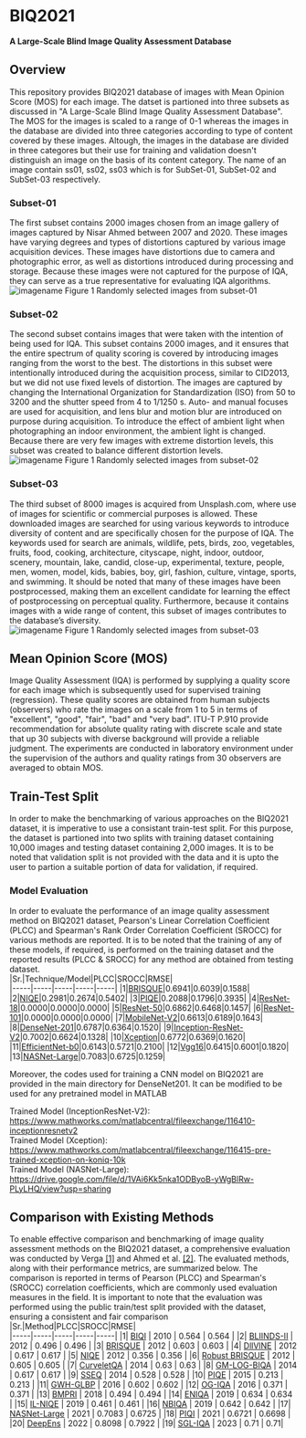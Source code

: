 # BIQ2021
**A Large-Scale Blind Image Quality Assessment Database <br />**
## Overview
This repository provides BIQ2021 database of images with Mean Opinion Score (MOS) for each image. The datset is partioned into three subsets as discussed in "A Large-Scale Blind Image Quality Assessment Database". The MOS for the images is scaled to a range of 0-1 whereas the images in the database are divided into three categories  according to type of content covered by these images. Altough, the images in the database are divided in three categores but their use for training and validation doesn't distinguish an image on the basis of its content category. The name of an image contain ss01, ss02, ss03 which is for SubSet-01, SubSet-02 and SubSet-03 respectively.
### Subset-01
The first subset contains 2000 images chosen from an image gallery of images captured by Nisar Ahmed between 2007 and 2020. These images have varying degrees and types of distortions captured by various image acquisition devices. These images have distortions due to camera and photographic error, as well as distortions introduced during processing and storage. Because these images were not captured for the purpose of IQA, they can serve as a true representative for evaluating IQA algorithms. <br />
![imagename](https://github.com/nisarahmedrana/BIQ2021/blob/main/Subset-01.png)
Figure 1 Randomly selected images from subset-01
### Subset-02
The second subset contains images that were taken with the intention of being used for IQA. This subset contains 2000 images, and it ensures that the entire spectrum of quality scoring is covered by introducing images ranging from the worst to the best. The distortions in this subset were intentionally introduced during the acquisition process, similar to CID2013, but we did not use fixed levels of distortion. The images are captured by changing the International Organization for Standardization (ISO) from 50 to 3200 and the shutter speed from 4 to 1/1250 s. Auto- and manual focuses are used for acquisition, and lens blur and motion blur are introduced on purpose during acquisition. To introduce the effect of ambient light when photographing an indoor environment, the ambient light is changed. Because there are very few images with extreme distortion levels, this subset was created to balance different distortion levels. <br />
![imagename](https://github.com/nisarahmedrana/BIQ2021/blob/main/Subset-02.png)
Figure 1 Randomly selected images from subset-02
### Subset-03
The third subset of 8000 images is acquired from Unsplash.com, where use of images for scientific or commercial purposes is allowed. These downloaded images are searched for using various keywords to introduce diversity of content and are specifically chosen for the purpose of IQA. The keywords used for search are animals, wildlife, pets, birds, zoo, vegetables, fruits, food, cooking, architecture, cityscape, night, indoor, outdoor, scenery, mountain, lake, candid, close-up, experimental, texture, people, men, women, model, kids, babies, boy, girl, fashion, culture, vintage, sports, and swimming. It should be noted that many of these images have been postprocessed, making them an excellent candidate for learning the effect of postprocessing on perceptual quality. Furthermore, because it contains images with a wide range of content, this subset of images contributes to the database’s diversity. <br />
![imagename](https://github.com/nisarahmedrana/BIQ2021/blob/main/Subset-03.png)
Figure 1 Randomly selected images from subset-03
## Mean Opinion Score (MOS)
Image Quality Assessment (IQA) is performed by supplying a quality score for each image which is subsequently used for supervised training (regression). These quality scores are obtained from human subjects (observers) who rate the images on a scale from 1 to 5 in terms of "excellent", "good", "fair", "bad" and "very bad". ITU-T P.910 provide recommendation for absolute quality rating with discrete scale and state that up 30 subjects with diverse background will provide a reliable judgment. The experiments are conducted in laboratory environment under the supervision of the authors and quality ratings from 30 observers are averaged to obtain MOS.
## Train-Test Split
In order to make the benchmarking of various approaches on the BIQ2021 dataset, it is imperative to use a consistant train-test split. For this purpose, the dataset is partioned into two splits with training dataset containing 10,000 images and testing dataset containing 2,000 images. It is to be noted that validation split is not provided with the data and it is upto the user to partion a suitable portion of data for validation, if required.
### Model Evaluation
In order to evaluate the performance of an image quality assessment method on BIQ2021 dataset, Pearson's Linear Correlation Coefficient (PLCC) and Spearman's Rank Order Correlation Coefficient (SROCC) for various methods are reported. It is to be noted that the training of any of these models, if required, is performed on the training dataset and the reported results (PLCC & SROCC) for any method are obtained from testing dataset.<br/>
|Sr.|Technique/Model|PLCC|SROCC|RMSE|      
|-----|-----|-----|-----|-----|
|1|[BRISQUE](https://www.mathworks.com/help/images/ref/brisque.html)|0.6941|0.6039|0.1588|
|2|[NIQE](https://uk.mathworks.com/help/images/ref/niqemodel.html)|0.2981|0.2674|0.5402|
|3|[PIQE](https://www.mathworks.com/help/images/ref/piqe.html)|0.2088|0.1796|0.3935|
|4|[ResNet-18](https://www.mathworks.com/help/deeplearning/ref/resnet18.html)|0.0000|0.0000|0.0000|
|5|[ResNet-50](https://www.mathworks.com/help/deeplearning/ref/resnet50.html)|0.6862|0.6468|0.1457|
|6|[ResNet-101](https://www.mathworks.com/help/deeplearning/ref/resnet101.html)|0.0000|0.0000|0.0000|
|7|[MobileNet-V2](https://www.mathworks.com/help/deeplearning/ref/mobilenetv2.html)|0.6613|0.6189|0.1643|
|8|[DenseNet-201](https://www.mathworks.com/help/deeplearning/ref/densenet201.html)|0.6787|0.6364|0.1520|
|9|[Inception-ResNet-V2](https://www.mathworks.com/help/deeplearning/ref/inceptionresnetv2.html)|0.7002|0.6624|0.1328|
|10|[Xception](https://www.mathworks.com/help/deeplearning/ref/xception.html?searchHighlight=xception&s_tid=srchtitle_xception_1)|0.6772|0.6369|0.1620|
|11|[EfficientNet-b0](https://www.mathworks.com/help/deeplearning/ref/efficientnetb0.html)|0.6143|0.5721|0.2100|
|12|[Vgg16](https://www.mathworks.com/help/deeplearning/ref/vgg16.html)|0.6415|0.6001|0.1820|
|13|[NASNet-Large](https://www.mathworks.com/help/deeplearning/ref/nasnetlarge.html)|0.7083|0.6725|0.1259|
<br />

Moreover, the codes used for training a CNN model on BIQ2021 are provided in the main directory for DenseNet201. It can be modified to be used for any pretrained model in MATLAB <br />

Trained Model (InceptionResNet-V2): https://www.mathworks.com/matlabcentral/fileexchange/116410-inceptionresnetv2 <br />
Trained Model (Xception): https://www.mathworks.com/matlabcentral/fileexchange/116415-pre-trained-xception-on-koniq-10k <br />
Trained Model (NASNet-Large): https://drive.google.com/file/d/1VAi6Kk5nka1ODByoB-yWgBlRw-PLyLHQ/view?usp=sharing <br />

## Comparison with Existing Methods
To enable effective comparison and benchmarking of image quality assessment methods on the BIQ2021 dataset, a comprehensive evaluation was conducted by Verga [[1]](https://www.mdpi.com/2079-9292/12/7/1615) and Ahmed et al. [[2]](https://www.spiedigitallibrary.org/journals/journal-of-electronic-imaging/volume-31/issue-5/053010/BIQ2021-a-large-scale-blind-image-quality-assessment-database/10.1117/1.JEI.31.5.053010.short?SSO=1). The evaluated methods, along with their performance metrics, are summarized below. The comparison is reported in terms of Pearson (PLCC) and Spearman's (SROCC) correlation coefficients, which are commonly used evaluation measures in the field. It is important to note that the evaluation was performed using the public train/test split provided with the dataset, ensuring a consistent and fair comparison
<br />
|Sr.|Method|PLCC|SROCC|RMSE|      
|-----|-----|-----|-----|-----|
|1|	[BIQI](https://ieeexplore.ieee.org/abstract/document/5432998/)	| 2010 |	0.564 |	0.564 |
|2|	[BLIINDS-II](https://ieeexplore.ieee.org/abstract/document/6172573/) |	2012	| 0.496 |	0.496 |
|3|	[BRISQUE](https://ieeexplore.ieee.org/abstract/document/6272356/) |	2012 |	0.603 |	0.603 |
|4|	[DllVlNE](https://ieeexplore.ieee.org/abstract/document/6172573) |	2012 |	0.617 |	0.617 |
|5|	[NIQE](https://ieeexplore.ieee.org/abstract/document/6353522) |	2012	| 0.356 |	0.356 |
|6|	[Robust BRISQUE](https://ieeexplore.ieee.org/abstract/document/6489326/) |	2012	| 0.605	| 0.605 |
|7|	[CurveletQA](https://www.sciencedirect.com/science/article/abs/pii/S0923596514000496)	| 2014 |	0.63 |	0.63 |
|8|	[GM-LOG-BIQA](https://ieeexplore.ieee.org/abstract/document/6894197/) |	2014 |	0.617 |	0.617 |
|9|	[SSEQ](https://www.sciencedirect.com/science/article/abs/pii/S0923596514000927)	| 2014 |	0.528 |	0.528 |
|10|	[PIQE](https://ieeexplore.ieee.org/abstract/document/7084843/)	| 2015 |	0.213 |	0.213 |
|11|	[GWH-GLBP](https://ieeexplore.ieee.org/abstract/document/7423683/)	| 2016	| 0.602 |	0.602 |
|12|	[OG-IQA](https://www.sciencedirect.com/science/article/abs/pii/S0923596515001708)	| 2016	| 0.371	| 0.371 |
|13|	[BMPRI](https://ieeexplore.ieee.org/abstract/document/8326697)	| 2018	| 0.494 |	0.494 |
|14|	[ENIQA](https://jivp-eurasipjournals.springeropen.com/articles/10.1186/s13640-019-0479-7)	| 2019 |	0.634 |	0.634 |
|15|	[IL-NIQE](https://ieeexplore.ieee.org/abstract/document/8648473)	| 2019 |	0.461 |	0.461 |
|16|	[NBIQA](https://ieeexplore.ieee.org/abstract/document/8803047)	| 2019 |	0.642 |	0.642 |
|17|	[NASNet-Large](https://www.spiedigitallibrary.org/journals/journal-of-electronic-imaging/volume-31/issue-5/053010/BIQ2021-a-large-scale-blind-image-quality-assessment-database/10.1117/1.JEI.31.5.053010.short?SSO=1)	| 2021 |	0.7083 |	0.6725 |
|18|	[PIQI](https://link.springer.com/article/10.1007/s11042-020-10286-w) |	2021 |	0.6721 |	0.6698 |
|20|	[DeepEns](https://link.springer.com/article/10.1007/s00500-021-06662-9) |	2022 |	0.8098	| 0.7922 |
|19|	[SGL-IQA](https://www.mdpi.com/2079-9292/12/7/1615) | 2023 |	0.71 |	0.71|
<br />
